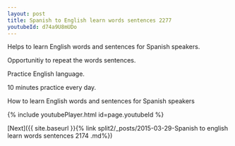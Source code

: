 ```yaml
---
layout: post
title: Spanish to English learn words sentences 2277 
youtubeId: d74a9U8mUDo
---
```

 
 
Helps to learn English words and sentences for Spanish speakers.

Opportunitiy to repeat the words sentences. 

Practice English language. 
 
10 minutes practice every day. 
 
How to learn English words and sentences for Spanish speakers 
 
{% include youtubePlayer.html id=page.youtubeId %}
 
 
[Next]({{ site.baseurl }}{% link  split2/_posts/2015-03-29-Spanish to english learn words sentences 2174 .md%})
 
